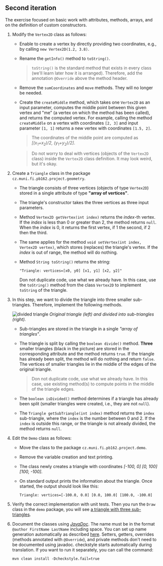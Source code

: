 ## Second iteration

The exercise focused on basic work with attributes, methods, arrays, and on the definition of custom constructors. 

1.  Modify the `Vertex2D` class as follows:
    *   Enable to create a vertex by directly providing two coordinates, e.g., by calling `new Vertex2D(1.2, 3.8)`.
    *   Rename the `getInfo()` method to `toString()`.
        > `toString()` is the standard method that exists in every class (we'll learn later how it is arranged).
		> Therefore, add the annotation `@Override` above the method header.

    *   Remove the `sumCoordinates` and `move` methods. They will no longer be needed.
	*   Create the `createMiddle` method, which takes one `Vertex2D` as an input parameter, computes the middle point between this given vertex and "me" (a vertex on which the method has been called), and returns the computed vertex. For example, calling the method `createMiddle` on a vertex with coordinates `[2, 3]` and input parameter `[1, 1]` returns a new vertex with coordinates `[1.5, 2]`.
        > The coordinates of the middle point are computed as _[(x<sub>1</sub>+x<sub>2</sub>)/2, (y<sub>1</sub>+y<sub>2</sub>)/2]_.
		
   	    > Do not worry to deal with vertices (objects of the `Vertex2D` class) inside the `Vertex2D` class definition. It may look weird, but it's okay.
2.  Create a `Triangle` class in the package `cz.muni.fi.pb162.project.geometry`.
    *   The triangle consists of three vertices (objects of type `Vertex2D`) stored in a single attribute of type **"array of vertices"**.
    *   The triangle's constructor takes the three vertices as three input parameters.
	*   Method `Vertex2D getVertex(int index)` returns the _index_-th vertex. If the _index_ is less than 0 or greater than 2, the method returns `null`. When the _index_ is 0, it returns the first vertex, if 1 the second, if 2 then the third.
    *   The same applies for the method `void setVertex(int index, Vertex2D vertex)`, which stores (replaces) the triangle's vertex. If the _index_ is out of range, the method will do nothing.
    *   Method `String toString()` returns the string:

        ~~~~
        "Triangle: vertices=[x0, y0] [x1, y1] [x2, y2]"
        ~~~~
        Don not duplicate code, use what we already have. In this case, use the `toString()` method from the class `Vertex2D` to implement `toString` of the triangle.
3. In this step, we want to divide the triangle into three smaller sub-triangles. Therefore, implement the following methods.

    ![divided triangle](images/02a.png)
    *Original triangle (left) and divided into sub-triangles (right).*
    *   Sub-triangles are stored in the triangle in a single *"array of triangles"*.
    *   The triangle is split by calling the `boolean divide()` method. **Three** smaller triangles (black in the picture) are stored in the corresponding attribute and the method returns `true`. If the triangle has already been split, the method will do nothing and return `false`. The vertices of smaller triangles lie in the middle of the edges of the original triangle.
	    > Don not duplicate code, use what we already have. In this case, use existing method(s) to compute points in the middle of the triangle edges.
	    
    *   The `boolean isDivided()` method determines if a triangle has already been split
        (smaller triangles were created, i.e., they are not `null`).
    *   The `Triangle getSubTriangle(int index)` method returns the `index` sub-triangle, where the `index` is the number between 0 and 2. If the `index` is outside this range, or the triangle is not already divided, the method returns `null`.

4.  Edit the `Demo` class as follows:
    *   Move the class to the package `cz.muni.fi.pb162.project.demo`.
    *   Remove the variable creation and text printing.
    *   The class newly creates a triangle with coordinates _[-100, 0] [0, 100] [100, -100]_.
    *   On standard output prints the information about the triangle. Once started, the output should look like this:

        ~~~~
        Triangle: vertices=[-100.0, 0.0] [0.0, 100.0] [100.0, -100.0]
        ~~~~
5.  Verify the correct implementation with unit tests.
    Then you run the `Draw` class in the `demo` package, you will see [a triangle with three
    sub-triangles](https://gitlab.fi.muni.cz/pb162/pb162-course-info/wikis/draw-images).

6.  Document the classes using [_JavaDoc_](https://en.wikipedia.org/wiki/Javadoc). The name must be in the format `@author FirstName LastName` including space. You can set up name generation automatically as described [here](https://gitlab.fi.muni.cz/pb162/pb162-course-info/wikis/working-with-ide). Setters, getters, overrides (methods annotated with `@Override`), and private methods don't need to be documented using javadoc. checkstyle starts automatically during translation. If you want to run it separately, you can call the command:

        mvn clean install -Dcheckstyle.fail=true

